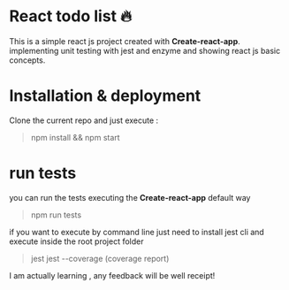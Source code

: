 # React todo list :fire:

This is a simple react js project created with **Create-react-app**. implementing unit testing with jest and enzyme and showing react js basic concepts.

# Installation & deployment

Clone the current repo and just execute :

> npm install &&
> npm start

# run tests

you can run the tests executing the **Create-react-app** default way

> npm run tests

if you want to execute by command line just need to install jest cli and execute inside the root project folder

> jest
> jest --coverage (coverage report)

I am actually learning , any feedback will be well receipt!
